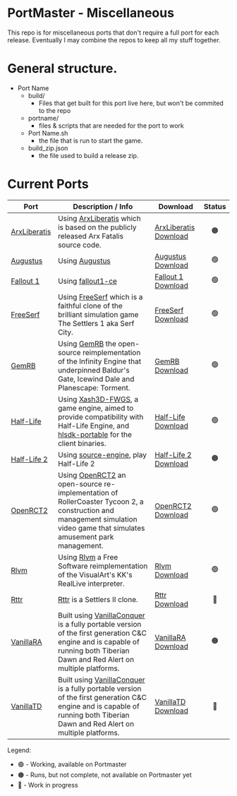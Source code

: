 # PortMaster - Miscellaneous

This repo is for miscellaneous ports that don't require a full port for each release. Eventually I may combine the repos to keep all my stuff together.


# General structure.

- Port Name
  - build/
    - Files that get built for this port live here, but won't be commited to the repo
  - portname/
    - files & scripts that are needed for the port to work
  - Port Name.sh
    - the file that is run to start the game.
  - build_zip.json
    - the file used to build a release zip.


# Current Ports


| Port | Description / Info | Download | Status |
|------|--------------------|----------|:------:|
| [ArxLiberatis](https://github.com/kloptops/Portmaster-misc/tree/main/ArxLiberatis) | Using [ArxLiberatis](https://github.com/arx/ArxLibertatis) which is based on the publicly released Arx Fatalis source code. | [ArxLiberatis Download](https://github.com/kloptops/Portmaster-misc/raw/main/releases/ArxLiberatis.zip) | :orange_circle: |
| [Augustus](https://github.com/kloptops/Portmaster-misc/tree/main/Augustus) | Using [Augustus](https://github.com/Keriew/augustus) | [Augustus Download](https://github.com/kloptops/Portmaster-misc/raw/main/releases/Augustus.zip) | :green_circle: |
| [Fallout 1](https://github.com/kloptops/Portmaster-misc/tree/main/Fallout%201) | Using [fallout1-ce](https://github.com/alexbatalov/fallout1-ce) | [Fallout 1 Download](https://github.com/kloptops/Portmaster-misc/raw/main/releases/Fallout1.zip) | :green_circle: |
| [FreeSerf](https://github.com/kloptops/Portmaster-misc/tree/main/FreeSerf) | Using [FreeSerf](https://github.com/freeserf/freeserf) which is a faithful clone of the brilliant simulation game The Settlers 1 aka Serf City.  | [FreeSerf Download](https://github.com/kloptops/Portmaster-misc/raw/main/releases/FreeSerf.zip) | :green_circle: |
| [GemRB](https://github.com/kloptops/Portmaster-misc/tree/main/GemRB) | Using [GemRB](https://github.com/gemrb/gemrb) the open-source reimplementation of the Infinity Engine that underpinned Baldur's Gate, Icewind Dale and Planescape: Torment. | [GemRB Download](https://github.com/kloptops/Portmaster-misc/raw/main/releases/GemRB.zip) | :green_circle: |
| [Half-Life](https://github.com/kloptops/Portmaster-misc/tree/main/Half-Life) | Using [Xash3D-FWGS](https://github.com/FWGS/xash3d-fwgs), a game engine, aimed to provide compatibility with Half-Life Engine, and [hlsdk-portable](https://github.com/FWGS/hlsdk-portable) for the client binaries. | [Half-Life Download](https://github.com/kloptops/Portmaster-misc/raw/main/releases/Half-Life.zip) | :green_circle: |
| [Half-Life 2](https://github.com/kloptops/Portmaster-misc/tree/main/Half-Life%202) | Using [source-engine](https://github.com/FWGS/xash3d-fwgs), play Half-Life 2 | [Half-Life 2 Download](https://github.com/kloptops/Portmaster-misc/raw/main/releases/Half-Life2.zip) | :orange_circle: |
| [OpenRCT2](https://github.com/kloptops/Portmaster-misc/tree/main/OpenRCT2) | Using [OpenRCT2](https://github.com/kloptops/OpenRCT2) an open-source re-implementation of RollerCoaster Tycoon 2, a construction and management simulation video game that simulates amusement park management. | [OpenRCT2 Download](https://github.com/kloptops/Portmaster-misc/raw/main/releases/OpenRCT2.zip) | :green_circle: |
| [Rlvm](https://github.com/kloptops/Portmaster-misc/tree/main/Rlvm) | Using [Rlvm](https://github.com/kloptops/rlvm) a Free Software reimplementation of the VisualArt's KK's RealLive interpreter. | [Rlvm Download](https://github.com/kloptops/Portmaster-misc/raw/main/releases/Rlvm.zip) | :green_circle: |
| [Rttr](https://github.com/kloptops/Portmaster-misc/tree/main/Rttr) | [Rttr](https://github.com/Return-To-The-Roots/s25client) is a Settlers II clone.  | [Rttr Download](https://github.com/kloptops/Portmaster-misc/raw/main/releases/Rttr.zip) | :red_circle: |
| [VanillaRA](https://github.com/kloptops/Portmaster-misc/tree/main/VanillaRA) | Built using [VanillaConquer](https://github.com/TheAssemblyArmada/Vanilla-Conquer) is a fully portable version of the first generation C&C engine and is capable of running both Tiberian Dawn and Red Alert on multiple platforms. | [VanillaRA Download](https://github.com/kloptops/Portmaster-misc/raw/main/releases/VanillaRA.zip) | :orange_circle: |
| [VanillaTD](https://github.com/kloptops/Portmaster-misc/tree/main/VanillaTD) | Built using [VanillaConquer](https://github.com/TheAssemblyArmada/Vanilla-Conquer) is a fully portable version of the first generation C&C engine and is capable of running both Tiberian Dawn and Red Alert on multiple platforms. | [VanillaTD Download](https://github.com/kloptops/Portmaster-misc/raw/main/releases/VanillaTD.zip) | :red_circle: |

Legend:
- :green_circle: - Working, available on Portmaster
- :orange_circle: - Runs, but not complete, not available on Portmaster yet
- :red_circle: - Work in progress
